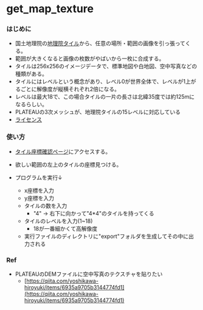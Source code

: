 # get_map_texture 


### はじめに
- 国土地理院の[地理院タイル](https://www.gsi.go.jp/kikakuchousei/kikakuchousei40182.html)から、任意の場所・範囲の画像を引っ張ってくる。
- 範囲が大きくなると画像の枚数がやばいから一枚に合成する。
- タイルは256x256のイメージデータで、標準地図や白地図、空中写真などの種類がある。
- タイルにはレベルという概念があり、レベル0が世界全体で、レベルが1上がるごとに解像度が縦横それぞれ2倍になる。
- レベルは最大18で、この場合タイルの一片の長さは北緯35度では約125mになるらしい。
- PLATEAUの3次メッシュが、地理院タイルの15レベルに対応している
- [ライセンス](https://www.gsi.go.jp/kikakuchousei/kikakuchousei40182.html)


### 使い方
- [タイル座標確認ページ](https://maps.gsi.go.jp/development/tileCoordCheck.html#15/35.6673/139.7314)にアクセスする。
- 欲しい範囲の左上のタイルの座標見つける。

- プログラムを実行↓
    - x座標を入力
    - y座標を入力
    - タイルの数を入力
        - "4"  →  右下に向かって"4*4"のタイルを持ってくる
    - タイルのレベルを入力(1~18)
        - 18が一番細かくて高解像度
    - 実行ファイルのディレクトリに"export"フォルダを生成してその中に出力される





### Ref  

- PLATEAUのDEMファイルに空中写真のテクスチャを貼りたい
  - [https://qiita.com/yoshikawa-hiroyuki/items/6935a9705b3144774fd1](https://qiita.com/yoshikawa-hiroyuki/items/6935a9705b3144774fd1)  